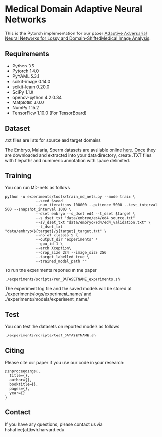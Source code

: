 
# Medical Domain Adaptive Neural Networks
This is the Pytorch implementation for our paper [Adaptive Adversarial Neural Networks for Lossy and Domain-ShiftedMedical Image Analysis](http://shafieelab.bwh.harvard.edu). 

## Requirements
- Python 3.5
- Pytorch 1.4.0
- PyYAML 5.3.1
- scikit-image 0.14.0
- scikit-learn 0.20.0
- SciPy 1.1.0
- opencv-python 4.2.0.34
- Matplotlib 3.0.0
- NumPy 1.15.2
- TensorFlow 1.10.0 (For TensorBoard)

## Dataset
.txt files are lists for source and target domains 

The Embryo, Malaria, Sperm datasets are available online  [here](http://). Once they are downloaded and extracted into your data directory, create .TXT files with filepaths and nummeric annotation with space delimited.

## Training

You can run MD-nets as follows
```
python -u experiments/tools/train_md_nets.py --mode train \  
              --seed $seed 
              --num_iterations 100000 --patience 5000 --test_interval 500 --snapshot_interval 1000 \  
              --dset embryo --s_dset ed4 --t_dset $target \  
              --s_dset_txt "data/embryo/ed4/ed4_source.txt" 
              --sv_dset_txt "data/embryo/ed4/ed4_validation.txt" \  
              --t_dset_txt "data/embryo/${target}/${target}_target.txt" \  
              --no_of_classes 5 \
              --output_dir "experiments" \
              --gpu_id 1 \
              --arch Xception\  
              --crop_size 224 --image_size 256
              --target_labelled true \  
              --trained_model_path ""
```

To run the experiments reported in the paper
```
./experiments/scripts/run_DATASETNAME_experiments.sh 
```

The experiment log file and the saved models will be stored at ./experiments/logs/experiment_name/ and ./experiments/models/experiment_name/
## Test

You can test the datasets on reported models as follows
```
./experiments/scripts/test_DATASETNAME.sh 
```


## Citing 
Please cite our paper if you use our code in your research:
```
@inproceedings{,
  title={},
  author={},
  booktitle={},
  pages={},
  year={}
}
```
## Contact
If you have any questions, please contact us via hshafiee[at]bwh.harvard.edu.
